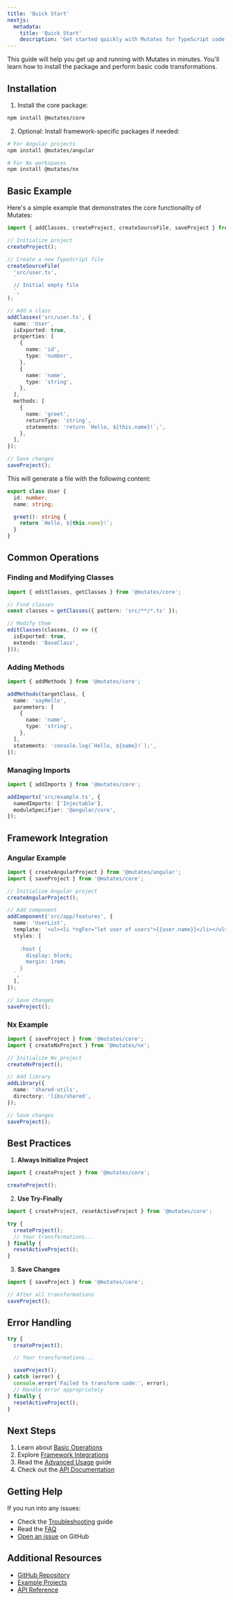 ```yaml
---
title: 'Quick Start'
nextjs:
  metadata:
    title: 'Quick Start'
    description: 'Get started quickly with Mutates for TypeScript code transformation'
---
```


This guide will help you get up and running with Mutates in minutes. You'll learn how to install the
package and perform basic code transformations.

## Installation

1. Install the core package:

```bash
npm install @mutates/core
```

2. Optional: Install framework-specific packages if needed:

```bash
# For Angular projects
npm install @mutates/angular

# For Nx workspaces
npm install @mutates/nx
```

## Basic Example

Here's a simple example that demonstrates the core functionality of Mutates:

```typescript
import { addClasses, createProject, createSourceFile, saveProject } from '@mutates/core';

// Initialize project
createProject();

// Create a new TypeScript file
createSourceFile(
  'src/user.ts',
  `
  // Initial empty file
  `,
);

// Add a class
addClasses('src/user.ts', {
  name: 'User',
  isExported: true,
  properties: [
    {
      name: 'id',
      type: 'number',
    },
    {
      name: 'name',
      type: 'string',
    },
  ],
  methods: [
    {
      name: 'greet',
      returnType: 'string',
      statements: 'return `Hello, ${this.name}!`;',
    },
  ],
});

// Save changes
saveProject();
```

This will generate a file with the following content:

```typescript
export class User {
  id: number;
  name: string;

  greet(): string {
    return `Hello, ${this.name}!`;
  }
}
```

## Common Operations

### Finding and Modifying Classes

```typescript
import { editClasses, getClasses } from '@mutates/core';

// Find classes
const classes = getClasses({ pattern: 'src/**/*.ts' });

// Modify them
editClasses(classes, () => ({
  isExported: true,
  extends: 'BaseClass',
}));
```

### Adding Methods

```typescript
import { addMethods } from '@mutates/core';

addMethods(targetClass, {
  name: 'sayHello',
  parameters: [
    {
      name: 'name',
      type: 'string',
    },
  ],
  statements: 'console.log(`Hello, ${name}!`);',
});
```

### Managing Imports

```typescript
import { addImports } from '@mutates/core';

addImports('src/example.ts', {
  namedImports: ['Injectable'],
  moduleSpecifier: '@angular/core',
});
```

## Framework Integration

### Angular Example

```typescript
import { createAngularProject } from '@mutates/angular';
import { saveProject } from '@mutates/core';

// Initialize Angular project
createAngularProject();

// Add component
addComponent('src/app/features', {
  name: 'UserList',
  template: '<ul><li *ngFor="let user of users">{{user.name}}</li></ul>',
  styles: [
    `
    :host {
      display: block;
      margin: 1rem;
    }
  `,
  ],
});

// Save changes
saveProject();
```

### Nx Example

```typescript
import { saveProject } from '@mutates/core';
import { createNxProject } from '@mutates/nx';

// Initialize Nx project
createNxProject();

// Add library
addLibrary({
  name: 'shared-utils',
  directory: 'libs/shared',
});

// Save changes
saveProject();
```

## Best Practices

1. **Always Initialize Project**

```typescript
import { createProject } from '@mutates/core';

createProject();
```

2. **Use Try-Finally**

```typescript
import { createProject, resetActiveProject } from '@mutates/core';

try {
  createProject();
  // Your transformations...
} finally {
  resetActiveProject();
}
```

3. **Save Changes**

```typescript
import { saveProject } from '@mutates/core';

// After all transformations
saveProject();
```

## Error Handling

```typescript
try {
  createProject();

  // Your transformations...

  saveProject();
} catch (error) {
  console.error('Failed to transform code:', error);
  // Handle error appropriately
} finally {
  resetActiveProject();
}
```

## Next Steps

1. Learn about [Basic Operations](/basic-operations)
2. Explore [Framework Integrations](/framework-integrations)
3. Read the [Advanced Usage](/advanced-usage) guide
4. Check out the [API Documentation](https://mutates.katsuba.dev)

## Getting Help

If you run into any issues:

- Check the [Troubleshooting](/troubleshooting) guide
- Read the [FAQ](/frequently-asked-questions)
- [Open an issue](https://github.com/ikatsuba/mutates/issues/new) on GitHub

## Additional Resources

- [GitHub Repository](https://github.com/ikatsuba/mutates)
- [Example Projects](https://github.com/ikatsuba/mutates/tree/main/examples)
- [API Reference](https://mutates.katsuba.dev)
